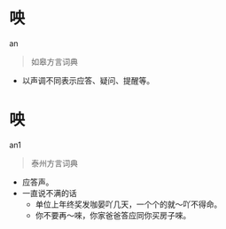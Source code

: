 # 咉
an
> 如皋方言词典
- 以声调不同表示应答、疑问、提醒等。

# 咉
an1
> 泰州方言词典
- 应答声。
- 一直说不满的话
  - 单位上年终奖发咖晏吖几天，一个个的就～吖不得命。
  - 你不要再～唻，你家爸爸答应同你买房子唻。
